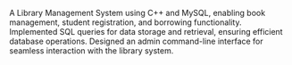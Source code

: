 A Library Management System using C++ and MySQL, enabling book management, student registration, and borrowing functionality. Implemented SQL queries for data storage and retrieval, ensuring efficient database operations. Designed an admin command-line interface for seamless interaction with the library system.
